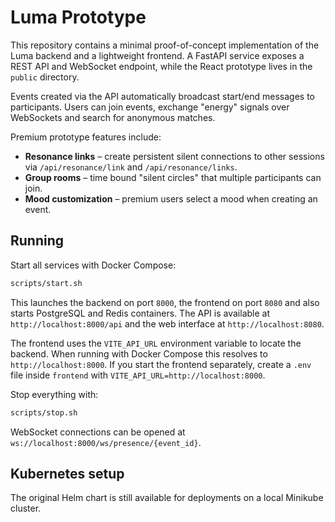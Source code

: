 # Luma Prototype

This repository contains a minimal proof-of-concept implementation of the Luma backend and a lightweight frontend. A FastAPI service exposes a REST API and WebSocket endpoint, while the React prototype lives in the `public` directory.

Events created via the API automatically broadcast start/end messages to participants. Users can join events, exchange "energy" signals over WebSockets and search for anonymous matches.

Premium prototype features include:

* **Resonance links** – create persistent silent connections to other sessions via `/api/resonance/link` and `/api/resonance/links`.
* **Group rooms** – time bound "silent circles" that multiple participants can join.
* **Mood customization** – premium users select a mood when creating an event.

## Running

Start all services with Docker Compose:

```bash
scripts/start.sh
```

This launches the backend on port `8000`, the frontend on port `8080` and also
starts PostgreSQL and Redis containers. The API is available at
`http://localhost:8000/api` and the web interface at
`http://localhost:8080`.

The frontend uses the `VITE_API_URL` environment variable to locate the backend.
When running with Docker Compose this resolves to `http://localhost:8000`.
If you start the frontend separately, create a `.env` file inside `frontend` with
`VITE_API_URL=http://localhost:8000`.

Stop everything with:

```bash
scripts/stop.sh
```

WebSocket connections can be opened at `ws://localhost:8000/ws/presence/{event_id}`.

## Kubernetes setup

The original Helm chart is still available for deployments on a local Minikube
cluster.
